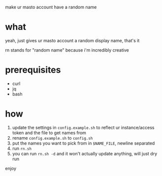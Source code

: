 make ur masto account have a random name

# what

yeah, just gives ur masto account a random display name, that's it

rn stands for "random name" because i'm incredibly creative

# prerequisites

- curl
- jq
- bash

# how

1. update the settings in `config.example.sh` to reflect ur instance/access token and the file to get names from
2. rename `config.example.sh` to `config.sh`
3. put the names you want to pick from in `$NAME_FILE`, newline separated
4. run `rn.sh`
5. you can run `rn.sh -d` and it won't actually update anything, will just dry run

enjoy